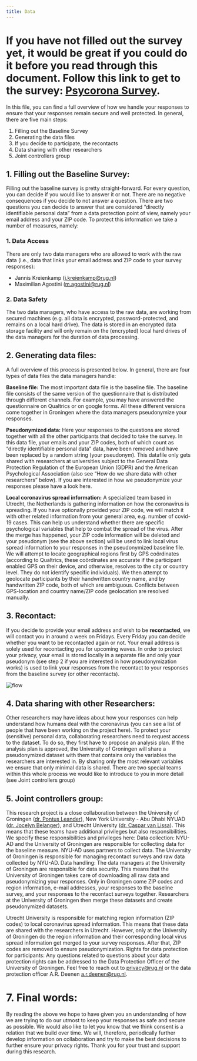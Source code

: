 ```yaml
---
title: Data
---
```



# __If you have not filled out the survey yet, it would be great if you could do it before you read through this document. Follow this link to get to the survey: [Psycorona Survey](https://nyu.qualtrics.com/jfe/form/SV_6svo6J4NF7wE6tD).__

In this file, you can find a full overview of how we handle your responses to ensure that your responses remain secure and well protected. In general, there are five main steps:

1. Filling out the Baseline Survey
2. Generating the data files
3. If you decide to participate, the recontacts
4. Data sharing with other researchers
5. Joint controllers group

## 1. Filling out the Baseline Survey:
Filling out the baseline survey is pretty straight-forward. For every question, you can decide if you would like to answer it or not. There are no negative consequences if you decide to not answer a question. 
There are two questions you can decide to answer that are considered “directly identifiable personal data” from a data protection point of view, namely your email address and your ZIP code. To protect this information we take a number of measures, namely:

### 1. Data Access
There are only two data managers who are allowed to work with the raw data (i.e., data that links your email address and ZIP code to your survey responses): 

* Jannis Kreienkamp (j.kreienkamp@rug.nl)
* Maximilian Agostini (m.agostini@rug.nl)

### 2. Data Safety
The two data managers, who have access to the raw data, are working from secured machines (e.g. all data is encrypted, password-protected, and remains on a local hard drive). The data is stored in an encrypted data storage facility and will only remain on the (encrypted) local hard drives of the data managers for the duration of data processing.

## 2. Generating data files:
A full overview of this process is presented below. In general, there are four types of data files the data managers handle:

__Baseline file:__ The most important data file is the baseline file. The baseline file consists of the same version of the questionnaire that is distributed through different channels. For example, you may have answered the questionnaire on Qualtrics or on google forms. All these different versions come together in Groningen where the data managers pseudonymize your responses.

__Pseudonymized data:__ Here your responses to the questions are stored together with all the other participants that decided to take the survey. In this data file, your emails and your ZIP codes, both of which count as “directly identifiable personal data” data, have been removed and have been replaced by a random string (your pseudonym). This datafile only gets shared with researchers at universities subject to the General Data Protection Regulation of the European Union (GDPR) and the American Psychological Association (also see “How do we share data with other researchers” below). If you are interested in how we pseudonymize your responses please have a look here.

__Local coronavirus spread information:__ A specialized team based in Utrecht, the Netherlands is gathering information on how the coronavirus is spreading. If you have optionally provided your ZIP code, we will match it with other related information from your general area, e.g. number of covid-19 cases. This can help us understand whether there are specific psychological variables that help to combat the spread of the virus. After the merge has happened, your ZIP code information will be deleted and your pseudonym (see the above section) will be used to link local virus spread information to your responses in the pseudonymized baseline file. We will attempt to locate geographical regions first by GPS coördinates (according to Qualtrics, these coördinates are accurate if the participant enabled GPS on their device, and otherwise, resolves to the city or country level. They do not identify specific individuals). We then attempt to geolocate participants by their handwritten country name, and by handwritten ZIP code, both of which are ambiguous. Conflicts between GPS-location and country name/ZIP code geolocation are resolved manually.

## 3. Recontact:
If you decide to provide your email address and wish to be __recontacted__, we will contact you in around a week on Fridays. Every Friday you can decide whether you want to be recontacted again or not. Your email address is solely used for recontacting you for upcoming waves. In order to protect your privacy, your email is stored locally in a separate file and only your pseudonym (see step 2 if you are interested in how pseudonymization works) is used to link your responses from the recontact to your responses from the baseline survey (or other recontacts). 

![flow](/images/data.png)


## 4. Data sharing with other Researchers:
Other researchers may have ideas about how your responses can help understand how humans deal with the coronavirus (you can see a list of people that have been working on the project here). To protect your (sensitive) personal data, collaborating researchers need to request access to the dataset. To do so, they first have to propose an analysis plan. If the analysis plan is approved, the University of Groningen will share a pseudonymized dataset with them that contains only the variables the researchers are interested in. By sharing only the most relevant variables we ensure that only minimal data is shared. There are two special teams within this whole process we would like to introduce to you in more detail (see Joint controllers group)

## 5. Joint controllers group:
This research project is a close collaboration between the University of Groningen ([dr. Pontus Leander](https://www.rug.nl/staff/n.p.leander/research)), New York University - Abu Dhabi NYUAD ([dr. Jocelyn Belanger](https://nyuad.nyu.edu/en/academics/divisions/science/faculty/jocelyn-belanger.html)), and Utrecht University ([dr. Caspar van Lissa](https://www.uu.nl/medewerkers/CJvanLissa)). This means that these teams have additional privileges but also responsibilities. We specify these responsibilities and privileges here:
Data collection: NYU-AD and the University of Groningen are responsible for collecting data for the baseline measure. NYU-AD uses partners to collect data. The University of Groningen is responsible for managing recontact surveys and raw data collected by NYU-AD.
Data handling: The data managers at the University of Groningen are responsible for data security. This means that the University of Groningen takes care of downloading all raw data and pseudonymizing your responses. Only in Groningen come ZIP codes and region information, e-mail addresses, your responses to the baseline survey, and your responses to the recontact surveys together. Researchers at the University of Groningen then merge these datasets and create pseudonymized datasets.

Utrecht University is responsible for matching region information (ZIP codes) to local coronavirus spread information. This means that these data are shared with the researchers in Utrecht. However, only at the University of Groningen do the region information and their corresponding local virus spread information get merged to your survey responses. After that, ZIP codes are removed to ensure pseudonymization.
Rights for data protection for participants: Any questions related to questions about your data protection rights can be addressed to the Data Protection Officer of the University of Groningen. Feel free to reach out to privacy@rug.nl or the data protection officer A.R. Deenen a.r.deenen@rug.nl.

# 7. Final words:
By reading the above we hope to have given you an understanding of how we are trying to do our utmost to keep your responses as safe and secure as possible. We would also like to let you know that we think consent is a relation that we build over time. We will, therefore, periodically further develop information on collaboration and try to make the best decisions to further ensure your privacy rights. Thank you for your trust and support during this research.

